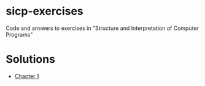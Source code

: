 # sicp-exercises
Code and answers to exercises in "Structure and Interpretation of Computer Programs"

# Solutions
* [Chapter 1](chapter1/chapter1-latex.md)